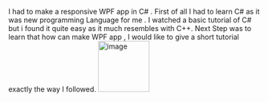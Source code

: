 I had to make a responsive WPF app in C# . First of all I had to learn C# as it was new programming Language for me . I watched a basic tutorial of C# but i found it quite easy as it much resembles with C++.
Next Step was to learn that how can make WPF app , I would like to give a short tutorial exactly the way I followed.
<img width="102" alt="image" src="https://user-images.githubusercontent.com/109460490/216126317-948c0e3f-f692-47c1-86e3-3c1eef200ee2.png">
